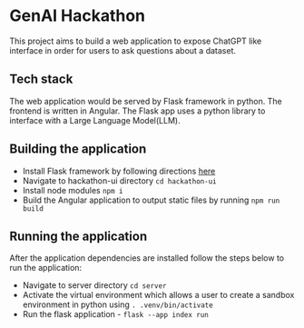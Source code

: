 # GenAI Hackathon

This project aims to build a web application to expose ChatGPT like interface in order for users to ask questions about a dataset.

## Tech stack

The web application would be served by Flask framework in python. The frontend is written in Angular. The Flask app uses a python library to interface with a Large Language Model(LLM).

## Building the application

* Install Flask framework by following directions [here](https://flask.palletsprojects.com/en/3.0.x/installation/)
* Navigate to hackathon-ui directory `cd hackathon-ui`
* Install node modules `npm i`
* Build the Angular application to output static files by running `npm run build`

## Running the application

After the application dependencies are installed follow the steps below to run the application:
* Navigate to server directory `cd server`
* Activate the virtual environment which allows a user to create a sandbox environment in python using `. .venv/bin/activate`
* Run the flask application - `flask --app index run`
